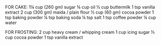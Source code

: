 FOR CAKE:
1¼ cup (260 gm) sugar
¾ cup oil
½ cup buttermilk
1 tsp vanilla extract
2 cup (300 gm) maida / plain flour
½ cup (60 gm) cocoa powder
1 tsp baking powder
¼ tsp baking soda
¼ tsp salt
1 tsp coffee powder
¼ cup water

FOR FROSTING:
2 cup heavy cream / whipping cream
1 cup icing sugar
½ cup cocoa powder
1 tsp vanilla extract